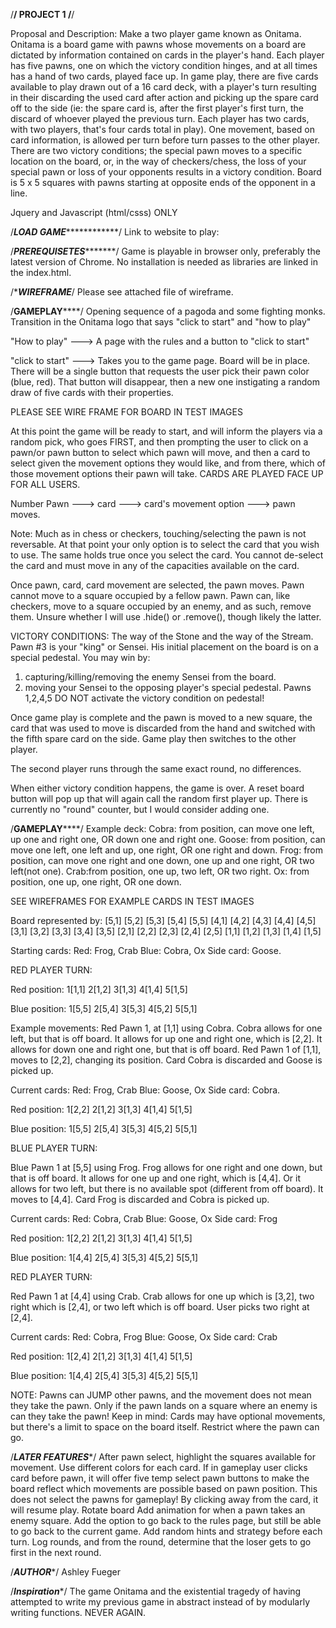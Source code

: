 /********************************************************************/
PROJECT 1
/********************************************************************/

Proposal and Description: Make a two player game known as Onitama. Onitama is a board game with pawns whose movements on a board are dictated by information contained on cards in the player's hand. Each player has five pawns, one on which the victory condition hinges, and at all times has a hand of two cards, played face up. In game play, there are five cards available to play drawn out of a 16 card deck, with a player's turn resulting in their discarding the used card after action and picking up the spare card off to the side (ie: the spare card is, after the first player's first turn, the discard of whoever played the previous turn. Each player has two cards, with two players, that's four cards total in play). One movement, based on card information, is allowed per turn before turn passes to the other player. There are two victory conditions; the special pawn moves to a specific location on the board, or, in the way of checkers/chess, the loss of your special pawn or loss of your opponents results in a victory condition. Board is 5 x 5 squares with pawns starting at opposite ends of the opponent in a line. 

Jquery and Javascript (html/csss) ONLY


/***********************LOAD GAME***********************************/
Link to website to play: 


/***************************PREREQUISETES**********************************/
Game is playable in browser only, preferably the latest version of Chrome. 
No installation is needed as libraries are linked in the index.html. 

/**************************WIREFRAME*************************/
Please see attached file of wireframe. 


/************************GAMEPLAY****************************/
Opening sequence of a pagoda and some fighting monks. Transition in the Onitama logo that says "click to start" and "how to play"

"How to play" ---> 
A page with the rules and a button to "click to start"

"click to start" --->
Takes you to the game page. Board will be in place. There will be a single button that requests the user pick their pawn color (blue, red). That button will disappear, then a new one instigating a random draw of five cards with their properties. 

PLEASE SEE WIRE FRAME FOR BOARD IN TEST IMAGES

At this point the game will be ready to start, and will inform the players via a random pick, who goes FIRST, and then prompting the user to click on a pawn/or pawn button to select which pawn will move, and then a card to select given the movement options they would like, and from there, which of those movement options their pawn will take. CARDS ARE PLAYED FACE UP FOR ALL USERS. 

Number Pawn ---> card ---> card's movement option ---> pawn moves. 

Note: Much as in chess or checkers, touching/selecting the pawn is not reversable. At that point your only option is to select the card that you wish to use. The same holds true once you select the card. You cannot de-select the card and must move in any of the capacities available on the card. 

Once pawn, card, card movement are selected, the pawn moves. Pawn cannot move to a square occupied by a fellow pawn. Pawn can, like checkers, move to a square occupied by an enemy, and as such, remove them. Unsure whether I will use .hide() or .remove(), though likely the latter.

VICTORY CONDITIONS:
The way of the Stone and the way of the Stream. 
Pawn #3 is your "king" or Sensei. His initial placement on the board is on a special pedestal. You may win by:
1. capturing/killing/removing the enemy Sensei from the board. 
2. moving your Sensei to the opposing player's special pedestal. Pawns 1,2,4,5 DO NOT activate the victory condition on pedestal!

Once game play is complete and the pawn is moved to a new square, the card that was used to move is discarded from the hand and switched with the fifth spare card on the side. Game play then switches to the other player. 

The second player runs through the same exact round, no differences.

When either victory condition happens, the game is over. A reset board button will pop up that will again call the random first player up. There is currently no "round" counter, but I would consider adding one. 

/************************GAMEPLAY****************************/
Example deck:
Cobra: from position, can move one left, up one and right one, OR down one and right one. 
Goose: from position, can move one left, one left and up, one right, OR one right and down. 
Frog: from position, can move one right and one down, one up and one right, OR two left(not one). 
Crab:from position, one up, two left, OR two right. 
Ox: from position, one up, one right, OR one down.

SEE WIREFRAMES FOR EXAMPLE CARDS IN TEST IMAGES

Board represented by:
[5,1] [5,2] [5,3] [5,4] [5,5] 
[4,1] [4,2] [4,3] [4,4] [4,5] 
[3,1] [3,2] [3,3] [3,4] [3,5] 
[2,1] [2,2] [2,3] [2,4] [2,5] 
[1,1] [1,2] [1,3] [1,4] [1,5] 

Starting cards:
Red: Frog, Crab
Blue: Cobra, Ox
Side card: Goose.

RED PLAYER TURN:

Red position:
1[1,1] 2[1,2] 3[1,3] 4[1,4] 5[1,5] 

Blue position:
1[5,5] 2[5,4] 3[5,3] 4[5,2] 5[5,1]

Example movements:
Red Pawn 1, at [1,1] using Cobra. Cobra allows for one left, but that is off board. It allows for up one and right one, which is [2,2]. It allows for down one and right one, but that is off board. Red Pawn 1 of [1,1], moves to [2,2], changing its position. Card Cobra is discarded and Goose is picked up. 

Current cards:
Red: Frog, Crab
Blue: Goose, Ox
Side card: Cobra.

Red position:
1[2,2] 2[1,2] 3[1,3] 4[1,4] 5[1,5] 

Blue position:
1[5,5] 2[5,4] 3[5,3] 4[5,2] 5[5,1]

BLUE PLAYER TURN:

Blue Pawn 1 at [5,5] using Frog. Frog allows for one right and one down, but that is off board. It allows for one up and one right, which is [4,4]. Or it allows for two left, but there is no available spot (different from off board). It moves to [4,4]. Card Frog is discarded and Cobra is picked up. 

Current cards:
Red: Cobra, Crab
Blue: Goose, Ox
Side card: Frog

Red position:
1[2,2] 2[1,2] 3[1,3] 4[1,4] 5[1,5] 

Blue position:
1[4,4] 2[5,4] 3[5,3] 4[5,2] 5[5,1]

RED PLAYER TURN:

Red Pawn 1 at [4,4] using Crab. Crab allows for one up which is [3,2], two right which is [2,4], or two left which is off board. User picks two right at [2,4].

Current cards:
Red: Cobra, Frog
Blue: Goose, Ox
Side card: Crab

Red position:
1[2,4] 2[1,2] 3[1,3] 4[1,4] 5[1,5] 

Blue position:
1[4,4] 2[5,4] 3[5,3] 4[5,2] 5[5,1]

NOTE: Pawns can JUMP other pawns, and the movement does not mean they take the pawn. Only if the pawn lands on a square where an enemy is can they take the pawn!
Keep in mind: 
Cards may have optional movements, but there's a limit to space on the board itself. Restrict where the pawn can go. 

/*************************LATER FEATURES**************************/
After pawn select, highlight the squares available for movement. Use different colors for each card. If in gameplay user clicks card before pawn, it will offer five temp select pawn buttons to make the board reflect which movements are possible based on pawn position. This does not select the pawns for gameplay! By clicking away from the card, it will resume play. 
Rotate board
Add animation for when a pawn takes an enemy square. 
Add the option to go back to the rules page, but still be able to go back to the current game. 
Add random hints and strategy before each turn. 
Log rounds, and from the round, determine that the loser gets to go first in the next round. 

/*************************AUTHOR**************************/
Ashley Fueger



/*************************Inspiration**************************/
The game Onitama and the existential tragedy of having attempted to write my previous game in abstract instead of by modularly writing functions. NEVER AGAIN. 





